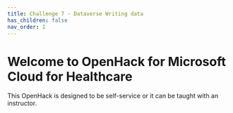 ```yaml
---
title: Challenge 7 - Dataverse Writing data
has_children: false
nav_order: 1
---
```


# Welcome to OpenHack for Microsoft Cloud for Healthcare
This OpenHack is designed to be self-service or it can be taught with an instructor.   
